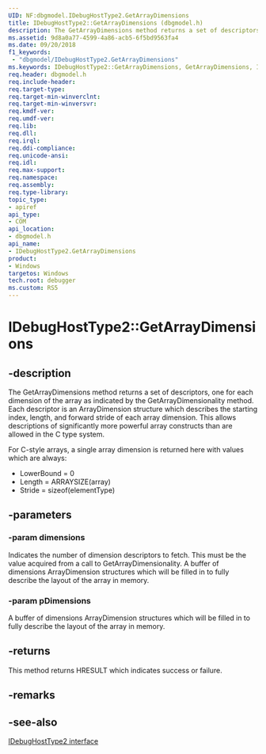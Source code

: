 ```yaml
---
UID: NF:dbgmodel.IDebugHostType2.GetArrayDimensions
title: IDebugHostType2::GetArrayDimensions (dbgmodel.h)
description: The GetArrayDimensions method returns a set of descriptors, one for each dimension of the array as indicated by the GetArrayDimensionality method.
ms.assetid: 9d8a0a77-4599-4a86-acb5-6f5bd9563fa4
ms.date: 09/20/2018
f1_keywords:
 - "dbgmodel/IDebugHostType2.GetArrayDimensions"
ms.keywords: IDebugHostType2::GetArrayDimensions, GetArrayDimensions, IDebugHostType2.GetArrayDimensions, IDebugHostType2::GetArrayDimensions, IDebugHostType2.GetArrayDimensions
req.header: dbgmodel.h
req.include-header:
req.target-type:
req.target-min-winverclnt:
req.target-min-winversvr:
req.kmdf-ver:
req.umdf-ver:
req.lib:
req.dll:
req.irql: 
req.ddi-compliance:
req.unicode-ansi:
req.idl:
req.max-support:
req.namespace:
req.assembly:
req.type-library: 
topic_type: 
- apiref
api_type: 
- COM
api_location: 
- dbgmodel.h
api_name: 
- IDebugHostType2.GetArrayDimensions
product:
- Windows
targetos: Windows
tech.root: debugger
ms.custom: RS5
---
```


# IDebugHostType2::GetArrayDimensions


## -description
The GetArrayDimensions method returns a set of descriptors, one for each dimension of the array as indicated by the GetArrayDimensionality method. Each descriptor is an ArrayDimension structure which describes the starting index, length, and forward stride of each array dimension. This allows descriptions of significantly more powerful array constructs than are allowed in the C type system.

For C-style arrays, a single array dimension is returned here with values which are always: 

- LowerBound = 0
- Length = ARRAYSIZE(array)
- Stride = sizeof(elementType)


## -parameters

### -param dimensions
Indicates the number of dimension descriptors to fetch. This must be the value acquired from a call to GetArrayDimensionality.
A buffer of dimensions ArrayDimension structures which will be filled in to fully describe the layout of the array in memory.

### -param pDimensions
A buffer of dimensions ArrayDimension structures which will be filled in to fully describe the layout of the array in memory.


## -returns
This method returns HRESULT which indicates success or failure.

## -remarks

## -see-also
[IDebugHostType2 interface](nn-dbgmodel-idebughosttype2.md)
